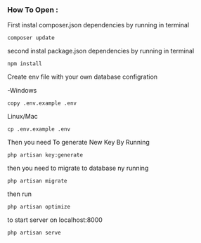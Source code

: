 

### How To Open :



First instal composer.json dependencies by running in terminal

```bach 
composer update
```
second instal package.json dependencies by running in terminal
```bach 
npm install
```

Create env file with your own database configration

-Windows

```bach 
copy .env.example .env
```
Linux/Mac

```bach 
cp .env.example .env
```

Then you need To generate New Key By Running 


```bach 
php artisan key:generate
```

then you need to migrate to database ny running

```bach 
php artisan migrate
```

then run
```bach 
php artisan optimize
```

to start server on localhost:8000
```bach 
php artisan serve
```
